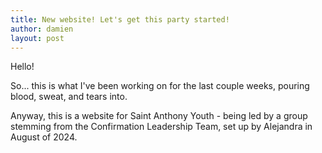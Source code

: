 ```yaml
---
title: New website! Let's get this party started!
author: damien
layout: post
---
```


Hello!

So... this is what I've been working on for the last couple weeks, pouring blood, sweat, and tears into.

Anyway, this is a website for Saint Anthony Youth - being led by a group stemming from the Confirmation Leadership Team, set up by Alejandra in August of 2024.  